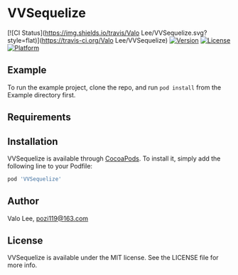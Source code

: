 # VVSequelize

[![CI Status](https://img.shields.io/travis/Valo Lee/VVSequelize.svg?style=flat)](https://travis-ci.org/Valo Lee/VVSequelize)
[![Version](https://img.shields.io/cocoapods/v/VVSequelize.svg?style=flat)](https://cocoapods.org/pods/VVSequelize)
[![License](https://img.shields.io/cocoapods/l/VVSequelize.svg?style=flat)](https://cocoapods.org/pods/VVSequelize)
[![Platform](https://img.shields.io/cocoapods/p/VVSequelize.svg?style=flat)](https://cocoapods.org/pods/VVSequelize)

## Example

To run the example project, clone the repo, and run `pod install` from the Example directory first.

## Requirements

## Installation

VVSequelize is available through [CocoaPods](https://cocoapods.org). To install
it, simply add the following line to your Podfile:

```ruby
pod 'VVSequelize'
```

## Author

Valo Lee, pozi119@163.com

## License

VVSequelize is available under the MIT license. See the LICENSE file for more info.
